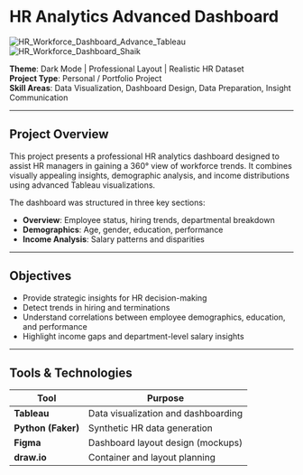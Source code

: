 #  HR Analytics Advanced Dashboard
![HR_Workforce_Dashboard_Advance_Tableau](https://github.com/user-attachments/assets/12f7cbc5-60b1-49be-bc3b-0e865edadac4)
![HR_Workforce_Dashboard_Shaik](https://github.com/user-attachments/assets/70b3dba6-6b12-4315-a773-fbc07e015ce6)


**Theme**: Dark Mode | Professional Layout | Realistic HR Dataset  
**Project Type**: Personal / Portfolio Project  
**Skill Areas**: Data Visualization, Dashboard Design, Data Preparation, Insight Communication

---

##  Project Overview

This project presents a professional HR analytics dashboard designed to assist HR managers in gaining a 360° view of workforce trends. It combines visually appealing insights, demographic analysis, and income distributions using advanced Tableau visualizations.

The dashboard was structured in three key sections:
- **Overview**: Employee status, hiring trends, departmental breakdown
- **Demographics**: Age, gender, education, performance
- **Income Analysis**: Salary patterns and disparities

---

##  Objectives

- Provide strategic insights for HR decision-making
- Detect trends in hiring and terminations
- Understand correlations between employee demographics, education, and performance
- Highlight income gaps and department-level salary insights

---

##  Tools & Technologies

| Tool      | Purpose                                |
|-----------|----------------------------------------|
| **Tableau** | Data visualization and dashboarding    |
| **Python (Faker)** | Synthetic HR data generation         |
| **Figma**   | Dashboard layout design (mockups)     |
| **draw.io** | Container and layout planning          |

